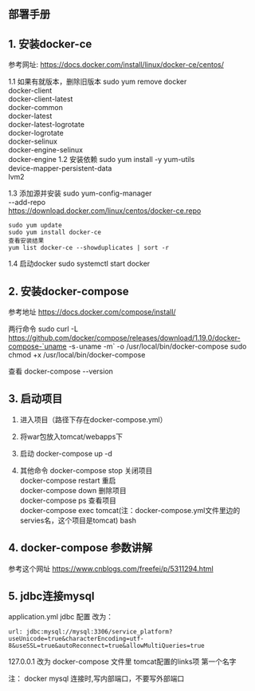 部署手册
------------

## 1. 安装docker-ce
参考网址: https://docs.docker.com/install/linux/docker-ce/centos/

1.1 如果有就版本，删除旧版本
    sudo yum remove docker \
                    docker-client \
                    docker-client-latest \
                    docker-common \
                    docker-latest \
                    docker-latest-logrotate \
                    docker-logrotate \
                    docker-selinux \
                    docker-engine-selinux \
                    docker-engine
1.2 安装依赖
    sudo yum install -y yum-utils \
        device-mapper-persistent-data \
        lvm2

1.3 添加源并安装
    sudo yum-config-manager \
        --add-repo \
        https://download.docker.com/linux/centos/docker-ce.repo

    sudo yum update
    sudo yum install docker-ce
    查看安装结果
    yum list docker-ce --showduplicates | sort -r
1.4 启动docker
    sudo systemctl start docker

## 2. 安装docker-compose
参考地址 https://docs.docker.com/compose/install/

两行命令
    sudo curl -L https://github.com/docker/compose/releases/download/1.19.0/docker-compose-`uname -s`-`uname -m` -o /usr/local/bin/docker-compose
    sudo chmod +x /usr/local/bin/docker-compose
 
查看
    docker-compose --version

## 3. 启动项目

1. 进入项目（路径下存在docker-compose.yml）

2. 将war包放入tomcat/webapps下

3. 启动
    docker-compose up -d 

4. 其他命令
    docker-compose stop 关闭项目   
    docker-compose restart 重启  
    docker-compose down 删除项目   
    docker-compose ps  查看项目   
    docker-compose exec tomcat(注：docker-compose.yml文件里边的servies名，这个项目是tomcat) bash

## 4. docker-compose 参数讲解
参考这个网址
https://www.cnblogs.com/freefei/p/5311294.html


## 5. jdbc连接mysql
application.yml 
jdbc 配置
改为： 
 
    url: jdbc:mysql://mysql:3306/service_platform?useUnicode=true&characterEncoding=utf-8&useSSL=true&autoReconnect=true&allowMultiQueries=true

 127.0.0.1 改为  docker-compose 文件里 tomcat配置的links项 第一个名字



注：
    docker  mysql 连接时,写内部端口，不要写外部端口